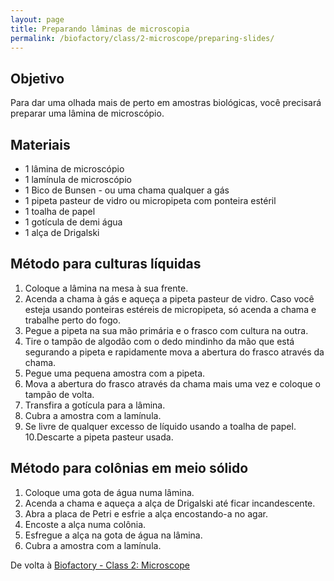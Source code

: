 ```yaml
---
layout: page
title: Preparando lâminas de microscopia
permalink: /biofactory/class/2-microscope/preparing-slides/
---
```


## Objetivo

Para dar uma olhada mais de perto em amostras biológicas, você precisará preparar uma lâmina de microscópio.

## Materiais

* 1 lâmina de microscópio
* 1 lamínula de microscópio
* 1 Bico de Bunsen - ou uma chama qualquer a gás
* 1 pipeta pasteur de vidro ou micropipeta com ponteira estéril
* 1 toalha de papel
* 1 gotícula de demi água
* 1 alça de Drigalski

## Método para culturas líquidas

1. Coloque a lâmina na mesa à sua frente.
2. Acenda a chama à gás e aqueça a pipeta pasteur de vidro. Caso você esteja usando ponteiras estéreis de micropipeta, só acenda a chama e trabalhe perto do fogo.
3. Pegue a pipeta na sua mão primária e o frasco com cultura na outra.
4. Tire o tampão de algodão com o dedo mindinho da mão que está segurando a pipeta e rapidamente mova a abertura do frasco através da chama.
5. Pegue uma pequena amostra com a pipeta.
6. Mova a abertura do frasco através da chama mais uma vez e coloque o tampão de volta.
7. Transfira a gotícula para a lâmina.
8. Cubra a amostra com a lamínula.
9. Se livre de qualquer excesso de líquido usando a toalha de papel.
10.Descarte a pipeta pasteur usada.

## Método para colônias em meio sólido

1. Coloque uma gota de água numa lâmina.
2. Acenda a chama e aqueça a alça de Drigalski até ficar incandescente.
3. Abra a placa de Petri e esfrie a alça encostando-a no agar.
4. Encoste a alça numa colônia.
5. Esfregue a alça na gota de água na lâmina.
6. Cubra a amostra com a lamínula.

De volta à [Biofactory - Class 2: Microscope](/biofactory/class/2-microscope/)
